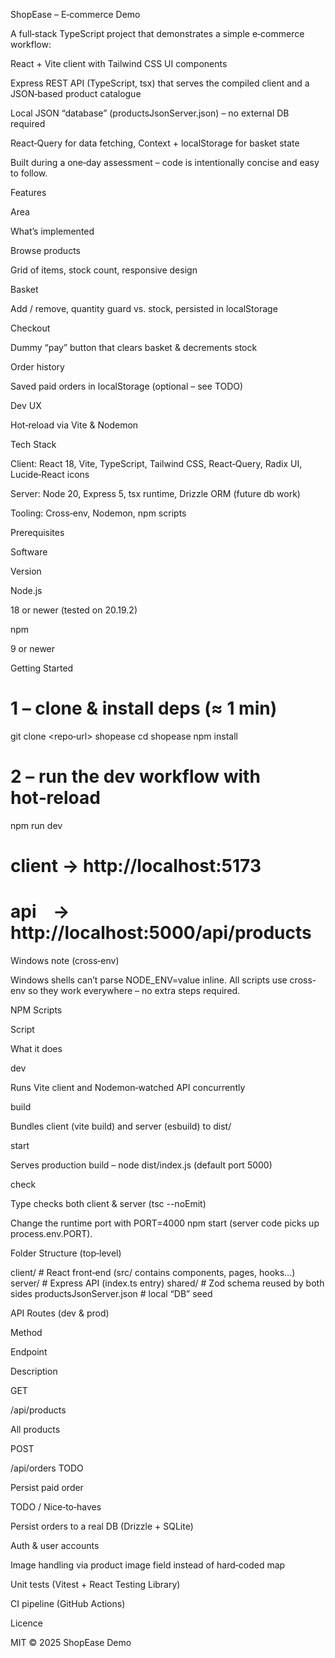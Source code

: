 ShopEase – E‑commerce Demo

A full‑stack TypeScript project that demonstrates a simple e‑commerce workflow:

React + Vite client with Tailwind CSS UI components

Express REST API (TypeScript, tsx) that serves the compiled client and a JSON‑based product catalogue

Local JSON “database” (productsJsonServer.json) – no external DB required

React‑Query for data fetching, Context + localStorage for basket state

Built during a one‑day assessment – code is intentionally concise and easy to follow.

Features

Area

What’s implemented

Browse products

Grid of items, stock count, responsive design

Basket

Add / remove, quantity guard vs. stock, persisted in localStorage

Checkout

Dummy “pay” button that clears basket & decrements stock

Order history

Saved paid orders in localStorage (optional – see TODO)

Dev UX

Hot‑reload via Vite & Nodemon

Tech Stack

Client: React 18, Vite, TypeScript, Tailwind CSS, React‑Query, Radix UI,
Lucide‑React icons

Server: Node 20, Express 5, tsx runtime, Drizzle ORM (future db work)

Tooling: Cross‑env, Nodemon, npm scripts

Prerequisites

Software

Version

Node.js

18 or newer (tested on 20.19.2)

npm

9 or newer

Getting Started

# 1 – clone & install deps (≈ 1 min)
git clone <repo‑url> shopease
cd shopease
npm install

# 2 – run the dev workflow with hot‑reload
npm run dev
# client → http://localhost:5173
# api    → http://localhost:5000/api/products

Windows note (cross‑env)

Windows shells can’t parse NODE_ENV=value inline.
All scripts use cross-env so they work everywhere – no extra steps required.

NPM Scripts

Script

What it does

dev

Runs Vite client and Nodemon‑watched API concurrently

build

Bundles client (vite build) and server (esbuild) to dist/

start

Serves production build – node dist/index.js (default port 5000)

check

Type checks both client & server (tsc --noEmit)

Change the runtime port with PORT=4000 npm start (server code picks up process.env.PORT).

Folder Structure (top‑level)

client/          # React front‑end (src/ contains components, pages, hooks…)
server/          # Express API (index.ts entry)
shared/          # Zod schema reused by both sides
productsJsonServer.json   # local “DB” seed

API Routes (dev & prod)

Method

Endpoint

Description

GET

/api/products

All products

POST

/api/orders TODO

Persist paid order

TODO / Nice‑to‑haves

Persist orders to a real DB (Drizzle + SQLite)

Auth & user accounts

Image handling via product image field instead of hard‑coded map

Unit tests (Vitest + React Testing Library)

CI pipeline (GitHub Actions)

Licence

MIT © 2025 ShopEase Demo
